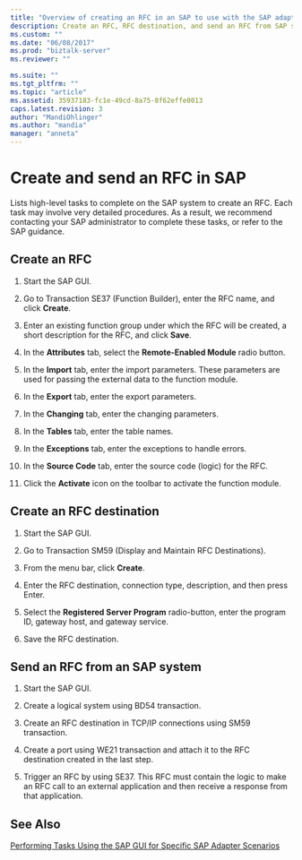 ```yaml
---
title: "Overview of creating an RFC in an SAP to use with the SAP adapter in BizTalk | Microsoft Docs"
description: Create an RFC, RFC destination, and send an RFC from SAP system - BizTalk Adapter Pack (BAP)
ms.custom: ""
ms.date: "06/08/2017"
ms.prod: "biztalk-server"
ms.reviewer: ""

ms.suite: ""
ms.tgt_pltfrm: ""
ms.topic: "article"
ms.assetid: 35937183-fc1e-49cd-8a75-8f62effe0013
caps.latest.revision: 3
author: "MandiOhlinger"
ms.author: "mandia"
manager: "anneta"
---
```

# Create and send an RFC in SAP
Lists high-level tasks to complete on the SAP system to create an RFC. Each task may involve very detailed procedures. As a result, we recommend contacting your SAP administrator to complete these tasks, or refer to the SAP guidance.  
  
## Create an RFC  
  
1.  Start the SAP GUI.  
  
2.  Go to Transaction SE37 (Function Builder), enter the RFC name, and click **Create**.  
  
3.  Enter an existing function group under which the RFC will be created, a short description for the RFC, and click **Save**.  
  
4.  In the **Attributes** tab, select the **Remote-Enabled Module** radio button.  
  
5.  In the **Import** tab, enter the import parameters. These parameters are used for passing the external data to the function module.  
  
6.  In the **Export** tab, enter the export parameters.  
  
7.  In the **Changing** tab, enter the changing parameters.  
  
8.  In the **Tables** tab, enter the table names.  
  
9. In the **Exceptions** tab, enter the exceptions to handle errors.  
  
10. In the **Source Code** tab, enter the source code (logic) for the RFC.  
  
11. Click the **Activate** icon on the toolbar to activate the function module.  

## Create an RFC destination  
  
1.  Start the SAP GUI.  
  
2.  Go to Transaction SM59 (Display and Maintain RFC Destinations).  
  
3.  From the menu bar, click **Create**.  
  
4.  Enter the RFC destination, connection type, description, and then press Enter.  
  
5.  Select the **Registered Server Program** radio-button, enter the program ID, gateway host, and gateway service.  
  
6.  Save the RFC destination.  

## Send an RFC from an SAP system  
  
1.  Start the SAP GUI.  
  
2.  Create a logical system using BD54 transaction.  
  
3.  Create an RFC destination in TCP/IP connections using SM59 transaction.  
  
4.  Create a port using WE21 transaction and attach it to the RFC destination created in the last step.  
  
5.  Trigger an RFC by using SE37. This RFC must contain the logic to make an RFC call to an external application and then receive a response from that application.  
  
## See Also  
 [Performing Tasks Using the SAP GUI for Specific SAP Adapter Scenarios](performing-tasks-using-the-sap-gui-for-specific-sap-adapter-scenarios.md)